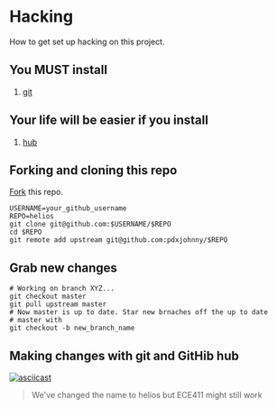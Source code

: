 # Hacking

How to get set up hacking on this project.

## You MUST install

1. [git](https://git-scm.com)

## Your life will be easier if you install

1. [hub](https://hub.github.com)

## Forking and cloning this repo

[Fork](https://github.com/pdxjohnny/helios#fork-destination-box) this
repo.

```console
USERNAME=your_github_username
REPO=helios
git clone git@github.com:$USERNAME/$REPO
cd $REPO
git remote add upstream git@github.com:pdxjohnny/$REPO
```

## Grab new changes

```console
# Working on branch XYZ...
git checkout master
git pull upstream master
# Now master is up to date. Star new brnaches off the up to date
# master with
git checkout -b new_branch_name
```

## Making changes with git and GitHib hub

[![asciicast](https://asciinema.org/a/141147.png)](https://asciinema.org/a/141147)

> We've changed the name to helios
> but ECE411 might still work
